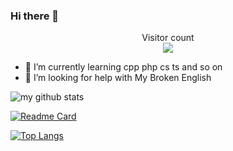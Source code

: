 ### Hi there 👋

<p align="center"> 
  Visitor count<br>
  <img src="https://profile-counter.glitch.me/brokenpoems/count.svg" />
</p>

- 🌱 I’m currently learning cpp php cs ts and so on
- 🤔 I’m looking for help with My Broken English

![my github stats](https://github-readme-stats.vercel.app/api?username=brokenpoems&show_icons=true&hide_border=true&theme=tokyonight)

[![Readme Card](https://github-readme-stats.vercel.app/api/pin/?username=brokenpoems&repo=Typecho-AdminHitokoto&theme=tokyonight)](https://github.com/brokenpoems/Typecho-AdminHitokoto)

[![Top Langs](https://github-readme-stats.vercel.app/api/top-langs/?username=brokenpoems&&layout=compact&theme=tokyonight)]()


<!--
**brokenpoems/brokenpoems** is a ✨ _special_ ✨ repository because its `README.md` (this file) appears on your GitHub profile.


Here are some ideas to get you started:

- 🔭 I’m currently working on ...

- 👯 I’m looking to collaborate on ...
- 🤔 I’m looking for help with ...
- 💬 Ask me about ...
- 📫 How to reach me: ...
- 😄 Pronouns: ...
- ⚡ Fun fact: ...
-->
